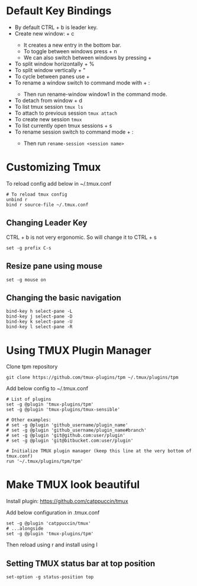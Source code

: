# Default Key Bindings

- By default CTRL + b is leader key.
- Create new window: <Leader Key> + c
  - It creates a new entry in the bottom bar.
  - To toggle between windows press <Leader Key> + n
  - We can also switch between windows by pressing <Leader Key> + <window number>
- To split window horizontally <Leader Key> + %
- To split window vertically <Leader Key> + "
- To cycle between panes use <Leader Key> + <arrow keys>
- To rename a window switch to command mode with <Leader Key> + :
  - Then run rename-window window1 in the command mode.
- To detach from window <Leader Key> + d
- To list tmux session `tmux ls`
- To attach to previous session `tmux attach`
- To create new session `tmux`
- To list currently open tmux sessions <Leader Key> + s
- To rename session switch to command mode <Leader Key> + :
  - Then run `rename-session <session name>`

# Customizing Tmux

To reload config add below in ~/.tmux.conf

```
# To reload tmux config
unbind r
bind r source-file ~/.tmux.conf
```

## Changing Leader Key

CTRL + b is not very ergonomic. So will change it to CTRL + s

```
set -g prefix C-s
```

## Resize pane using mouse

```
set -g mouse on
```

## Changing the basic navigation

```
bind-key h select-pane -L
bind-key j select-pane -D
bind-key k select-pane -U
bind-key l select-pane -R
```

# Using TMUX Plugin Manager

Clone tpm repository

```
git clone https://github.com/tmux-plugins/tpm ~/.tmux/plugins/tpm
```

Add below config to ~/.tmux.conf

```
# List of plugins
set -g @plugin 'tmux-plugins/tpm'
set -g @plugin 'tmux-plugins/tmux-sensible'

# Other examples:
# set -g @plugin 'github_username/plugin_name'
# set -g @plugin 'github_username/plugin_name#branch'
# set -g @plugin 'git@github.com:user/plugin'
# set -g @plugin 'git@bitbucket.com:user/plugin'

# Initialize TMUX plugin manager (keep this line at the very bottom of tmux.conf)
run '~/.tmux/plugins/tpm/tpm'
```

# Make TMUX look beautiful

Install plugin: https://github.com/catppuccin/tmux

Add below configuration in .tmux.conf

```
set -g @plugin 'catppuccin/tmux'
# ...alongside
set -g @plugin 'tmux-plugins/tpm'
```

Then reload using <Leader Key> r and install using <Leader Key> I

## Setting TMUX status bar at top position

```
set-option -g status-position top
```

